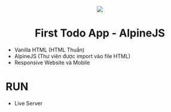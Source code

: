<div align="center">
    <img src="https://alpinejs.dev/alpine_long.svg"/>
</div>
<div>
<h1 align="center">First Todo App - AlpineJS</h1>
</div>

- Vanilla HTML (HTML Thuần)
- AlpineJS (Thư viên được import vào file HTML)
- Responsive Website và Mobile

# RUN 
- Live Server
